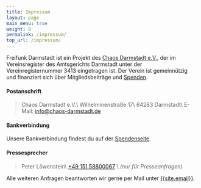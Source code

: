 ```yaml
---
title: Impressum
layout: page
main_menu: true
weight: 8
permalink: /impressum/
top_url: /impressum/
---
```


Freifunk Darmstadt ist ein Projekt des [Chaos Darmstadt e.V.](https://www.chaos-darmstadt.de), der im Vereinsregister des Amtsgerichts Darmstadt unter der Vereinregisternummer 3413 eingetragen ist. Der Verein ist gemeinnützig und finanziert sich über Mitgliedsbeiträge und [Spenden](/mitmachen/spenden/).

#### Postanschrift
> Chaos Darmstadt e.V.\\
> Wilhelminenstraße 17\\
> 64283 Darmstadt\\
> E-Mail: info@chaos-darmstadt.de

#### Bankverbindung
Unsere Bankverbindung findest du auf der [Spendenseite](/mitmachen/spenden/#manuell-per-berweisung).

#### Pressesprecher
> Peter Löwenstein\\
> [+49 151 58800067](tel:+4915158800067) \\
> <em>(nur für Presseanfragen)</em>

Alle weiteren Anfragen beantworten wir gerne per Mail unter <a href="mailto:{{site.email}}">{{site.email}}</a>.
